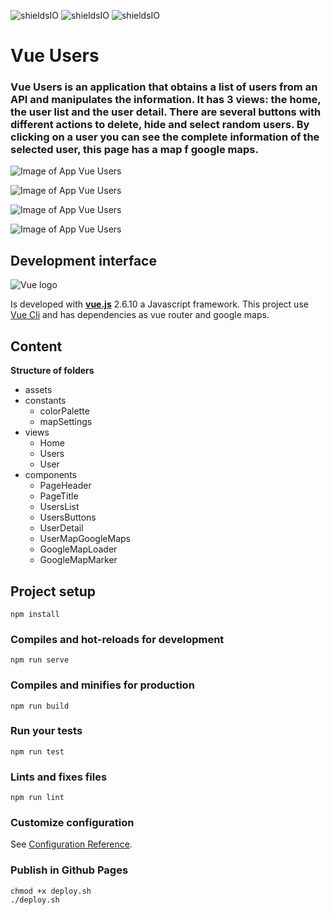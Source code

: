 ![shieldsIO](https://img.shields.io/github/issues/beatrizsmerino/vue-users)
![shieldsIO](https://img.shields.io/github/forks/beatrizsmerino/vue-users)
![shieldsIO](https://img.shields.io/github/stars/beatrizsmerino/vue-users)

# Vue Users

### Vue Users is an application that obtains a list of users from an API and manipulates the information. It has 3 views: the home, the user list and the user detail. There are several buttons with different actions to delete, hide and select random users. By clicking on a user you can see the complete information of the selected user, this page has a map f google maps.

![Image of App Vue Users](https://github.com/beatrizsmerino/vue-users/blob/master/doc/images/vue-users-1.png)

![Image of App Vue Users](https://github.com/beatrizsmerino/vue-users/blob/master/doc/images/vue-users-2.png)

![Image of App Vue Users](https://github.com/beatrizsmerino/vue-users/blob/master/doc/images/vue-users-3.png)

![Image of App Vue Users](https://github.com/beatrizsmerino/vue-users/blob/master/doc/images/vue-users-4.png)


## Development interface

![Vue logo](https://github.com/beatrizsmerino/vue-users/blob/master/doc/images/vue-js-2.jpg)

Is developed with **[vue.js](https://vuejs.org/)** 2.6.10 a Javascript framework. This project use [Vue Cli](https://cli.vuejs.org/) and has dependencies as vue router and google maps.

## Content

**Structure of folders**

-   assets
-   constants
    -   colorPalette
    -   mapSettings
-   views
    -   Home
    -   Users
    -   User
-   components
    -   PageHeader
    -   PageTitle
    -   UsersList
    -   UsersButtons
    -   UserDetail
    -   UserMapGoogleMaps
    -   GoogleMapLoader
    -   GoogleMapMarker

## Project setup

```
npm install
```

### Compiles and hot-reloads for development

```
npm run serve
```

### Compiles and minifies for production

```
npm run build
```

### Run your tests

```
npm run test
```

### Lints and fixes files

```
npm run lint
```

### Customize configuration

See [Configuration Reference](https://cli.vuejs.org/config/).

### Publish in Github Pages

```
chmod +x deploy.sh
./deploy.sh
```
